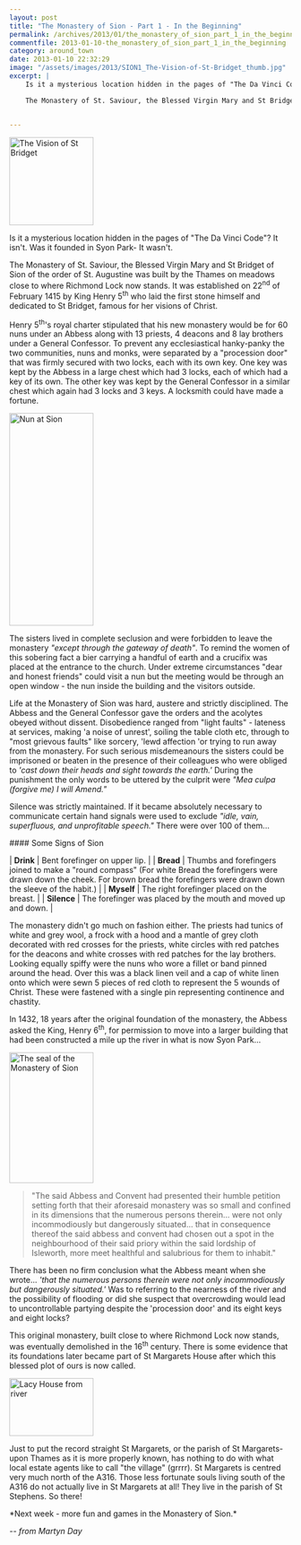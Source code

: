 ```yaml
---
layout: post
title: "The Monastery of Sion - Part 1 - In the Beginning"
permalink: /archives/2013/01/the_monastery_of_sion_part_1_in_the_beginning.html
commentfile: 2013-01-10-the_monastery_of_sion_part_1_in_the_beginning
category: around_town
date: 2013-01-10 22:32:29
image: "/assets/images/2013/SION1_The-Vision-of-St-Bridget_thumb.jpg"
excerpt: |
    Is it a mysterious location hidden in the pages of "The Da Vinci Code"?  It isn't.  Was it founded in Syon Park- It wasn't.

    The Monastery of St. Saviour, the Blessed Virgin Mary and St Bridget of Sion of the order of St. Augustine was built by the Thames on meadows close to where Richmond Lock now stands. It was established on 22<sup>nd</sup> of February 1415 by King Henry 5<sup>th</sup> who laid the first stone himself and dedicated to St Bridget, famous for her visions of Christ.


---
```


<a href="/assets/images/2013/SION1_The-Vision-of-St-Bridget.jpg" title="See larger version of - The Vision of St Bridget"><img src="/assets/images/2013/SION1_The-Vision-of-St-Bridget_thumb.jpg" width="150" height="157" alt="The Vision of St Bridget" class="photo right" /></a>

Is it a mysterious location hidden in the pages of "The Da Vinci Code"? It isn't. Was it founded in Syon Park- It wasn't.

The Monastery of St. Saviour, the Blessed Virgin Mary and St Bridget of Sion of the order of St. Augustine was built by the Thames on meadows close to where Richmond Lock now stands. It was established on 22<sup>nd</sup> of February 1415 by King Henry 5<sup>th</sup> who laid the first stone himself and dedicated to St Bridget, famous for her visions of Christ.

Henry 5<sup>th</sup>'s royal charter stipulated that his new monastery would be for 60 nuns under an Abbess along with 13 priests, 4 deacons and 8 lay brothers under a General Confessor. To prevent any ecclesiastical hanky-panky the two communities, nuns and monks, were separated by a "procession door" that was firmly secured with two locks, each with its own key. One key was kept by the Abbess in a large chest which had 3 locks, each of which had a key of its own. The other key was kept by the General Confessor in a similar chest which again had 3 locks and 3 keys. A locksmith could have made a fortune.

<a href="/assets/images/2013/SION1_Nun-at-Sion.jpg" title="See larger version of - Nun at Sion"><img src="/assets/images/2013/SION1_Nun-at-Sion_thumb.jpg" width="150" height="379" alt="Nun at Sion" class="photo right" /></a>

The sisters lived in complete seclusion and were forbidden to leave the monastery *"except through the gateway of death"*. To remind the women of this sobering fact a bier carrying a handful of earth and a crucifix was placed at the entrance to the church. Under extreme circumstances "dear and honest friends" could visit a nun but the meeting would be through an open window - the nun inside the building and the visitors outside.

Life at the Monastery of Sion was hard, austere and strictly disciplined. The Abbess and the General Confessor gave the orders and the acolytes obeyed without dissent. Disobedience ranged from "light faults" - lateness at services, making 'a noise of unrest', soiling the table cloth etc, through to "most grievous faults" like sorcery, 'lewd affection 'or trying to run away from the monastery. For such serious misdemeanours the sisters could be imprisoned or beaten in the presence of their colleagues who were obliged to *'cast down their heads and sight towards the earth.'* During the punishment the only words to be uttered by the culprit were <em>"Mea culpa (forgive me) I will Amend."</em>

Silence was strictly maintained. If it became absolutely necessary to communicate certain hand signals were used to exclude <em>"idle, vain, superfluous, and unprofitable speech."</em> There were over 100 of them...

<div markdown="1" class="box">
#### Some Signs of Sion


| **Drink**   | Bent forefinger on upper lip.                                                                                                                                                                 |
| **Bread**   | Thumbs and forefingers joined to make a "round compass" (For white Bread the forefingers were drawn down the cheek. For brown bread the forefingers were drawn down the sleeve of the habit.) |
| **Myself**  | The right forefinger placed on the breast.                                                                                                                                                    |
| **Silence** | The forefinger was placed by the mouth and moved up and down.                                                                                                                                 |

</div>
The monastery didn't go much on fashion either. The priests had tunics of white and grey wool, a frock with a hood and a mantle of grey cloth decorated with red crosses for the priests, white circles with red patches for the deacons and white crosses with red patches for the lay brothers. Looking equally spiffy were the nuns who wore a fillet or band pinned around the head. Over this was a black linen veil and a cap of white linen onto which were sewn 5 pieces of red cloth to represent the 5 wounds of Christ. These were fastened with a single pin representing continence and chastity.

In 1432, 18 years after the original foundation of the monastery, the Abbess asked the King, Henry 6<sup>th</sup>, for permission to move into a larger building that had been constructed a mile up the river in what is now Syon Park...

<a href="/assets/images/2013/SION1_The-seal-of-the-Monastery-of-Sion.jpg" title="See larger version of - The seal of the Monastery of Sion"><img src="/assets/images/2013/SION1_The-seal-of-the-Monastery-of-Sion_thumb.jpg" width="150" height="233" alt="The seal of the Monastery of Sion" class="photo right" /></a>

> "The said Abbess and Convent had presented their humble petition setting forth that their aforesaid monastery was so small and confined in its dimensions that the numerous persons therein... were not only incommodiously but dangerously situated... that in consequence thereof the said abbess and convent had chosen out a spot in the neighbourhood of their said priory within the said lordship of Isleworth, more meet healthful and salubrious for them to inhabit."

There has been no firm conclusion what the Abbess meant when she wrote... <em>'that the numerous persons therein were not only incommodiously but dangerously situated.'</em> Was to referring to the nearness of the river and the possibility of flooding or did she suspect that overcrowding would lead to uncontrollable partying despite the 'procession door' and its eight keys and eight locks?

This original monastery, built close to where Richmond Lock now stands, was eventually demolished in the 16<sup>th</sup> century. There is some evidence that its foundations later became part of St Margarets House after which this blessed plot of ours is now called.

<div markdown="1" class="box">
<a href="/assets/images/2013/SION1_Lacy-House-from-river.jpg" title="See larger version of - Lacy House from river"><img src="/assets/images/2013/SION1_Lacy-House-from-river_thumb.jpg" width="150" height="103" alt="Lacy House from river" class="photo left" /></a>

Just to put the record straight St Margarets, or the parish of St Margarets-upon Thames as it is more properly known, has nothing to do with what local estate agents like to call "the village" (grrrr). St Margarets is centred very much north of the A316. Those less fortunate souls living south of the A316 do not actually live in St Margarets at all! They live in the parish of St Stephens. So there!

</div>
*Next week - more fun and games in the Monastery of Sion.*

<cite>-- from Martyn Day</cite>
